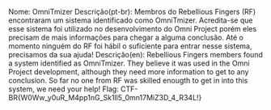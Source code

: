 Nome: OmniTmizer
Descrição(pt-br): Membros do Rebellious Fingers (RF) encontraram um sistema identificado como OmniTmizer. Acredita-se que esse sistema foi utilizado no desenvolvimento do Omni Project porém eles precisam de mais informações para chegar a alguma conclusão. Até o momento ninguém do RF foi hábil o suficiente para entrar nesse sistema, precisamos da sua ajuda!
Descrição(en): Rebellious Fingers members found a system identified as OmniTmizer. They believe it was used in the Omni Project development, although they need more information to get to any conclusion. So far no one from RF was skilled enougth to get in into this system, we need your help!
Flag: CTF-BR{W0Ww_y0uR_M4pp1nG_Sk1ll5_0mn17MiZ3D_4_R34L!}